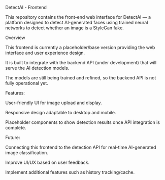 DetectAI - Frontend

This repository contains the front-end web interface for DetectAI — a platform designed to detect AI-generated faces using trained neural networks to detect whether an image is a StyleGan fake.

Overview

This frontend is currently a placeholder/base version providing the web interface and user experience design.

It is built to integrate with the backend API (under development) that will serve the AI detection models.

The models are still being trained and refined, so the backend API is not fully operational yet.


Features:

User-friendly UI for image upload and display.

Responsive design adaptable to desktop and mobile.

Placeholder components to show detection results once API integration is complete.

Future: 

Connecting this frontend to the detection API for real-time AI-generated image classification.

Improve UI/UX based on user feedback.

Implement additional features such as history tracking/cache.
